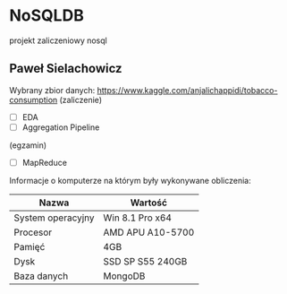 # NoSQLDB
projekt zaliczeniowy nosql

## Paweł Sielachowicz

Wybrany zbior danych:
https://www.kaggle.com/anjalichappidi/tobacco-consumption
(zaliczenie)

- [ ] EDA
- [ ] Aggregation Pipeline

(egzamin)

- [ ] MapReduce

Informacje o komputerze na którym były wykonywane obliczenia:

| Nazwa                 | Wartość    |
|-----------------------|------------|
| System operacyjny     | Win 8.1 Pro x64 |
| Procesor              | AMD APU A10-5700 |
| Pamięć                | 4GB |
| Dysk                  | SSD SP S55 240GB |
| Baza danych           | MongoDB |

